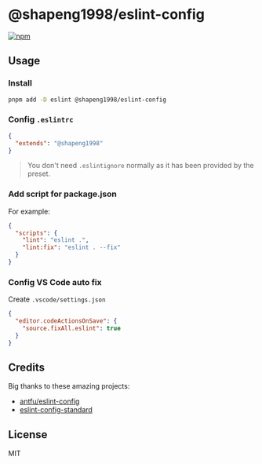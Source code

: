 # @shapeng1998/eslint-config

[![npm](https://img.shields.io/npm/v/@shapeng1998/eslint-config?color=a1b858&label=)](https://npmjs.com/package/@antfu/eslint-config)

## Usage

### Install

```bash
pnpm add -D eslint @shapeng1998/eslint-config
```

### Config `.eslintrc`

```json
{
  "extends": "@shapeng1998"
}
```

> You don't need `.eslintignore` normally as it has been provided by the preset.

### Add script for package.json

For example:

```json
{
  "scripts": {
    "lint": "eslint .",
    "lint:fix": "eslint . --fix"
  }
}
```

### Config VS Code auto fix

Create `.vscode/settings.json`

```json
{
  "editor.codeActionsOnSave": {
    "source.fixAll.eslint": true
  }
}
```

## Credits

Big thanks to these amazing projects:

- [antfu/eslint-config](https://github.com/antfu/eslint-config)
- [eslint-config-standard](https://github.com/standard/eslint-config-standard)

## License

MIT
